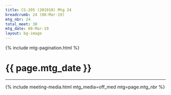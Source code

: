 ```yaml
---
title: CS-205 (201910) Mtg 24
breadcrumb: 24 (08-Mar-19)
mtg_nbr: 24
total_meet: 38
mtg_date: 08-Mar-19
layout: bg-image
---
```

{% include mtg-pagination.html %}
<h1 class="text-center">{{ page.mtg_date }}</h1>
<hr />
{% include meeting-media.html mtg_media=off_med mtg=page.mtg_nbr %}
